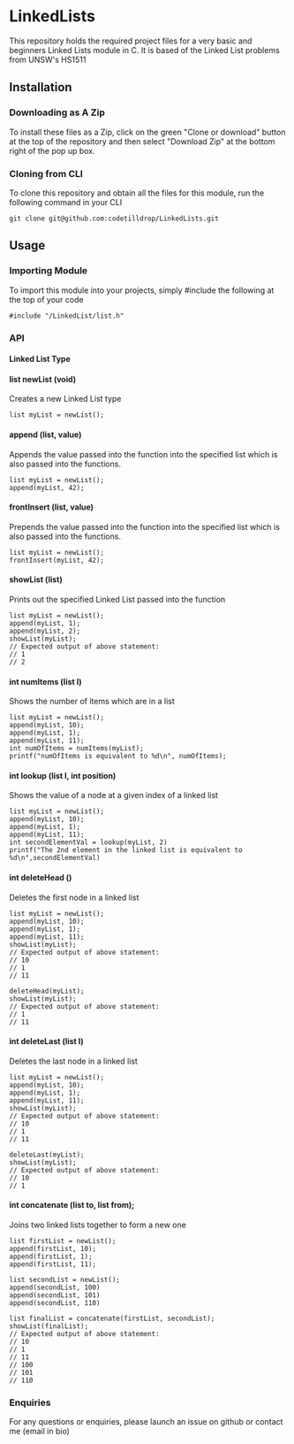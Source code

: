 # LinkedLists

This repository holds the required project files for a very basic and beginners Linked Lists module in C. It is based of the Linked List problems from UNSW's HS1511

## Installation

### Downloading as A Zip

To install these files as a Zip, click on the green "Clone or download" button at the top of the repository and then select "Download Zip" at the bottom right of the pop up box. 

### Cloning from CLI

To clone this repository and obtain all the files for this module, run the following command in your CLI

```
git clone git@github.com:codetilldrop/LinkedLists.git
```

## Usage
### Importing Module

To import this module into your projects, simply #include the following at the top of 
your code

```
#include "/LinkedList/list.h"
```

### API
#### Linked List Type
#### list newList (void)

Creates a new Linked List type

```
list myList = newList();
```

#### append (list, value)

Appends the value passed into the function into the specified list which is also passed into the functions.

```
list myList = newList();
append(myList, 42);
```

#### frontInsert (list, value)

Prepends the value passed into the function into the specified list which is also passed into the functions.

```
list myList = newList();
frontInsert(myList, 42);
```

#### showList (list)

Prints out the specified Linked List passed into the function

```
list myList = newList();
append(myList, 1);
append(myList, 2);
showList(myList);
// Expected output of above statement: 
// 1
// 2
```

#### int numItems (list l)

Shows the number of items which are in a list

```
list myList = newList();
append(myList, 10);
append(myList, 1);
append(myList, 11);
int numOfItems = numItems(myList);
printf("numOfItems is equivalent to %d\n", numOfItems);
```

#### int lookup (list l, int position)

Shows the value of a node at a given index of a linked list

```
list myList = newList();
append(myList, 10);
append(myList, 1);
append(myList, 11);
int secondElementVal = lookup(myList, 2)
printf("The 2nd element in the linked list is equivalent to %d\n",secondElementVal)
```

#### int deleteHead ()

Deletes the first node in a linked list

```
list myList = newList();
append(myList, 10);
append(myList, 1);
append(myList, 11);
showList(myList);
// Expected output of above statement:
// 10
// 1
// 11

deleteHead(myList);
showList(myList);
// Expected output of above statement:
// 1
// 11
```

#### int deleteLast (list l)

Deletes the last node in a linked list

```
list myList = newList();
append(myList, 10);
append(myList, 1);
append(myList, 11);
showList(myList);
// Expected output of above statement:
// 10
// 1
// 11

deleteLast(myList);
showList(myList);
// Expected output of above statement:
// 10
// 1
```

#### int concatenate (list to, list from);

Joins two linked lists together to form a new one

```
list firstList = newList();
append(firstList, 10);
append(firstList, 1);
append(firstList, 11);

list secondList = newList();
append(secondList, 100)
append(secondList, 101)
append(secondList, 110)

list finalList = concatenate(firstList, secondList);
showList(finalList);
// Expected output of above statement:
// 10
// 1
// 11
// 100
// 101
// 110
```

### Enquiries

For any questions or enquiries, please launch an issue on github or contact me (email in bio)